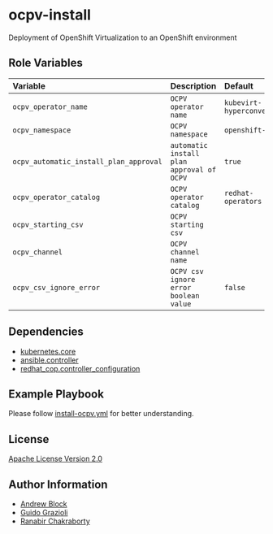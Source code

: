 ocpv-install
=========

Deployment of OpenShift Virtualization to an OpenShift environment

Role Variables
--------------

| Variable                               | Description                               | Default                   |
|:---------------------------------------|:------------------------------------------|:--------------------------|
| `ocpv_operator_name`                   | `OCPV operator name`                      | `kubevirt-hyperconverged` |
| `ocpv_namespace`                       | `OCPV namespace`                          | `openshift-cnv`           |
| `ocpv_automatic_install_plan_approval` | `automatic install plan approval of OCPV` | `true`                    |
| `ocpv_operator_catalog`                | `OCPV operator catalog`                   | `redhat-operators`        |
| `ocpv_starting_csv`                    | `OCPV starting csv`                       |                           |
| `ocpv_channel`                         | `OCPV channel name`                       |                           |
| `ocpv_csv_ignore_error`                | `OCPV csv ignore error boolean value`     | `false`                   |

Dependencies
------------

* [kubernetes.core](https://docs.ansible.com/ansible/latest/collections/kubernetes/core/index.html)
* [ansible.controller](https://docs.ansible.com/automation.html)
* [redhat_cop.controller_configuration](https://galaxy.ansible.com/redhat_cop)

Example Playbook
----------------

Please follow [install-ocpv.yml](https://github.com/ansible-middleware/ocpv-lab/blob/main/playbooks/install-ocpv.yml)
for better understanding.

License
-------

[Apache License Version 2.0](https://github.com/ansible-middleware/ocpv-lab/blob/main/LICENSE)

Author Information
------------------

- [Andrew Block](https://github.com/sabre1041)
- [Guido Grazioli](https://github.com/guidograzioli)
- [Ranabir Chakraborty](https://github.com/RanabirChakraborty)
